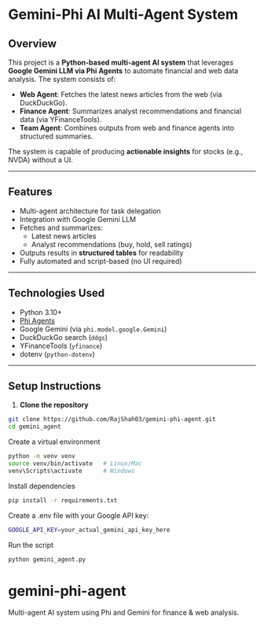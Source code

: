 # Gemini-Phi AI Multi-Agent System

## Overview
This project is a **Python-based multi-agent AI system** that leverages **Google Gemini LLM via Phi Agents** to automate financial and web data analysis. The system consists of:

- **Web Agent**: Fetches the latest news articles from the web (via DuckDuckGo).  
- **Finance Agent**: Summarizes analyst recommendations and financial data (via YFinanceTools).  
- **Team Agent**: Combines outputs from web and finance agents into structured summaries.

The system is capable of producing **actionable insights** for stocks (e.g., NVDA) without a UI.

---

## Features

- Multi-agent architecture for task delegation  
- Integration with Google Gemini LLM  
- Fetches and summarizes:
  - Latest news articles  
  - Analyst recommendations (buy, hold, sell ratings)  
- Outputs results in **structured tables** for readability  
- Fully automated and script-based (no UI required)

---

## Technologies Used

- Python 3.10+  
- [Phi Agents](https://phi.ai/)  
- Google Gemini (via `phi.model.google.Gemini`)  
- DuckDuckGo search (`ddgs`)  
- YFinanceTools (`yfinance`)  
- dotenv (`python-dotenv`)  

---

## Setup Instructions

1. **Clone the repository**

```bash
git clone https://github.com/RajShah03/gemini-phi-agent.git
cd gemini_agent
```
Create a virtual environment
```bash
python -m venv venv
source venv/bin/activate   # Linux/Mac
venv\Scripts\activate      # Windows
```

Install dependencies
```bash
pip install -r requirements.txt
```

Create a .env file with your Google API key:
```bash
GOOGLE_API_KEY=your_actual_gemini_api_key_here
```

Run the script
```bash
python gemini_agent.py
```
# gemini-phi-agent
Multi-agent AI system using Phi and Gemini for finance &amp; web analysis.
